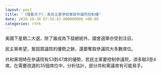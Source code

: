 ```yaml
---
layout: post
title: "《環看天下》：美民主黨爭取奪取參議院控制權"
date: 2020-10-30 07:56:43.000000000 +08:00
categories: rthk
---
```


美國下星期二大選，除了誰成為下屆總統外，國會選舉亦受到注目。

民主黨希望，鞏固眾議院的優勢之餘，還要奪取參議院大多數席位。

共和黨現時在參議院有53對47席的優勢，若民主黨要控制參議院，須多取3至4席。在需要改選的35個席位中，分析估計，部分共和黨議席有可能易手。
